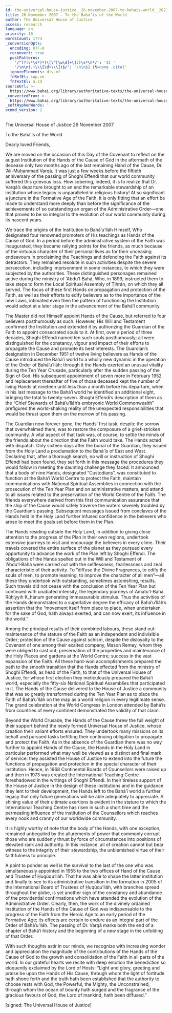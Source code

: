 ```yaml
---
id: the-universal-house-justice__26-november-2007-to-bahais-world__2623656069__en
title: 26 November 2007 – To the Bahá’ís of the World
author: The Universal House of Justice
access: research
language: en
priority: 10
wordsCount: 1774
_conversionOpts:
  encoding: UTF-8
  reconvert: true
  postPatterns:
    '/^(?:\*\s*)*(\[\^[\w\d]+\]:)\s*\n*/': '$1 '
    '/\n\n(.+\\\[\d+\\\])$/': '\n\n$1 {¶=none .cite}'
  ignoreElements: div.of
  fnRefEl: sup.ve
  fnTextEl: a.sd
sourceUrl: >-
  https://www.bahai.org/library/authoritative-texts/the-universal-house-of-justice/messages/20071126_001/20071126_001.xhtml
_convertedFrom: >-
  https://www.bahai.org/library/authoritative-texts/the-universal-house-of-justice/messages/20071126_001/20071126_001.xhtml
_softHyphenWords: ''
ocnmd_version: 2
---
```

The Universal House of Justice
26 November 2007

To the Bahá’ís of the World

Dearly loved Friends,

We are moved on the occasion of this Day of the Covenant to reflect on the august Institution of the Hands of the Cause of God in the aftermath of the decease only two months ago of the last remaining Hand of the Cause, Dr. ‘Alí-Muḥammad Varqá. It was just a few weeks before the fiftieth anniversary of the passing of Shoghi Effendi that our world community suffered this grievous loss. How sobering, indeed, it is to realize that Dr. Varqá’s departure brought to an end the remarkable stewardship of an institution whose legacy is unparalleled in religious history! At so significant a juncture in the Formative Age of the Faith, it is only fitting that an effort be made to understand more deeply than before the significance of the achievements of so outstanding an organ of the Administrative Order—one that proved to be so integral to the evolution of our world community during its nascent years.

We trace the origins of the Institution to Bahá’u’lláh Himself, Who designated four renowned promoters of His teachings as Hands of the Cause of God. In a period before the administrative system of the Faith was inaugurated, they became rallying points for the friends, as much because of the virtuous character of their personal lives as for their unceasing endeavours in proclaiming the Teachings and defending the Faith against its detractors. They remained resolute in such activities despite the severe persecution, including imprisonment in some instances, to which they were subjected by the authorities. These distinguished personages remained active during the ministry of ‘Abdu’l‑Bahá, Who, in 1899, instructed them to take steps to form the Local Spiritual Assembly of Ṭihrán, on which they all served. The focus of these first Hands on propagation and protection of the Faith, as well as their efforts to edify believers as to the importance of the new Laws, intimated even then the pattern of functioning the Institution would adopt at a later stage in the advancement of the Bahá’í community.

The Master did not Himself appoint Hands of the Cause, but referred to four believers posthumously as such. However, His Will and Testament confirmed the Institution and extended it by authorizing the Guardian of the Faith to appoint consecrated souls to it. At first, over a period of three decades, Shoghi Effendi named ten such souls posthumously; all were distinguished for the constancy, vigour and impact of their efforts to propagate the Cause and promote its best interests. The Guardian’s designation in December 1951 of twelve living believers as Hands of the Cause introduced the Bahá’í world to a wholly new dynamic in the operation of the Order of Bahá’u’lláh; through it the Hands exerted an unusual vitality during the Ten Year Crusade, particularly after the sudden passing of the Sign of God. His subsequent appointment of seven more in February 1952 and replacement thereafter of five of those deceased kept the number of living Hands at nineteen until less than a month before his departure, when in his last message to the Bahá’í world he identified an additional eight, bringing the total to twenty-seven. Shoghi Effendi’s description of them as the “Chief Stewards of Bahá’u’lláh’s embryonic World Commonwealth” prefigured the world-shaking reality of the unexpected responsibilities that would be thrust upon them on the morrow of his passing.

The Guardian now forever gone, the Hands’ first task, despite the sorrow that overwhelmed them, was to restore the composure of a grief-stricken community. A vital aspect of that task was, of course, to settle the minds of the friends about the direction that the Faith would take. The Hands acted with dispatch. Only sixteen days after the burial of the Guardian, they issued from the Holy Land a proclamation to the Bahá’ís of East and West. Declaring that, after a thorough search, no will or instruction of Shoghi Effendi had been found, they set forth in this message the procedures they would follow in meeting the daunting challenge they faced. It announced that a body of nine Hands, designated “Custodians”, was constituted to function at the Bahá’í World Centre to protect the Faith, maintain communications with National Spiritual Assemblies in connection with the prosecution of the Ten Year Plan and on administrative matters, and attend to all issues related to the preservation of the World Centre of the Faith. The friends everywhere derived from this first communication assurance that the ship of the Cause would safely traverse the waters severely troubled by the Guardian’s passing. Subsequent messages issued from conclaves of the Hands held in the Holy Land further infused confidence in the believers who arose to meet the goals set before them in the Plan.

The Hands residing outside the Holy Land, in addition to giving close attention to the progress of the Plan in their own regions, undertook extensive journeys to visit and encourage the believers in every clime. Their travels covered the entire surface of the planet as they pursued every opportunity to advance the work of the Plan left by Shoghi Effendi. The obligations of the Hands spelled out in the Will and Testament of ‘Abdu’l‑Bahá were carried out with the selflessness, fearlessness and zeal characteristic of their activity. To “diffuse the Divine Fragrances, to edify the souls of men, to promote learning, to improve the character of all men”—all these they undertook with outstanding, sometimes astonishing, results. Such travels did not cease with the conclusion of the Ten Year Plan but continued with unabated intensity, the legendary journeys of Amatu’l-Bahá Rúḥíyyih K_hánum generating immeasurable stimulus. Thus the activities of the Hands demonstrated to a superlative degree the efficacy of Bahá’u’lláh’s assertion that the “movement itself from place to place, when undertaken for the sake of God, hath always exerted, and can now exert, its influence in the world.”

Among the principal results of their combined labours, these stand out: maintenance of the stature of the Faith as an independent and indivisible Order; protection of the Cause against schism, despite the disloyalty to the Covenant of one among their exalted company, Mason Remey, whom they were obliged to cast out; preservation of the properties and maintenance of the Holy Places and gardens at the World Centre; success in the vast expansion of the Faith. All these hard-won accomplishments prepared the path to the smooth transition that the Hands effected from the ministry of Shoghi Effendi, as head of the Faith, to that of the Universal House of Justice, for whose first election they meticulously prepared the Bahá’í world, especially the fifty-six National Spiritual Assemblies that participated in it. The Hands of the Cause delivered to the House of Justice a community that was so greatly transformed during the Ten Year Plan as to place the Faith of Bahá’u’lláh on the map as a world religion in every legitimate sense. The grand celebration at the World Congress in London attended by Bahá’ís from countries of every continent demonstrated the validity of that claim.

Beyond the World Crusade, the Hands of the Cause threw the full weight of their support behind the newly formed Universal House of Justice, whose creation their valiant efforts ensured. They undertook many missions on its behalf and pursued tasks befitting their continuing obligation to propagate and protect the Faith. As in the absence of the Guardian there was no way further to appoint Hands of the Cause, the Hands in the Holy Land in particular performed what may well be viewed as a distinct and final mark of service: they assisted the House of Justice to extend into the future the functions of propagation and protection in the special character of their institution. Hence, in 1968 Continental Boards of Counsellors were raised up and then in 1973 was created the International Teaching Centre foreshadowed in the writings of Shoghi Effendi. In their tireless support of the House of Justice in the design of these institutions and in the guidance they lent to their development, the Hands left to the Bahá’í world a further legacy that only future generations will be able adequately to appreciate. A shining value of their ultimate exertions is evident in the stature to which the International Teaching Centre has risen in such a short time and the permeating influence of the institution of the Counsellors which reaches every nook and cranny of our worldwide community.

It is highly worthy of note that the body of the Hands, with one exception, remained unbeguiled by the allurements of power that commonly corrupt those who are suddenly thrust by force of circumstances into positions of elevated rank and authority. In this instance, all of creation cannot but bear witness to the integrity of their stewardship, the unblemished virtue of their faithfulness to principle.

A point to ponder as well is the survival to the last of the one who was simultaneously appointed in 1955 to the two offices of Hand of the Cause and Trustee of Ḥuqúqu’lláh. That he was able to shape the latter institution and finally to see to its administrative transition in the formation in 2005 of the International Board of Trustees of Ḥuqúqu’lláh, with branches spread throughout the globe, is yet another sign of the constancy and abundance of the providential confirmations which have attended the evolution of the Administrative Order. Clearly, then, the work of the divinely ordained Institution of the Hands of the Cause of God was indispensable to the progress of the Faith from the Heroic Age to an early period of the Formative Age; its effects are certain to endure as an integral part of the Order of Bahá’u’lláh. The passing of Dr. Varqá marks both the end of a chapter of Bahá’í history and the beginning of a new stage in the unfolding of that Order.

With such thoughts astir in our minds, we recognize with increasing wonder and appreciation the magnitude of the contributions of the Hands of the Cause of God to the growth and consolidation of the Faith in all parts of the world. In our grateful hearts we recite with deep emotion the benediction so eloquently exclaimed by the Lord of Hosts: “Light and glory, greeting and praise be upon the Hands of His Cause, through whom the light of fortitude hath shone forth and the truth hath been established that the authority to choose rests with God, the Powerful, the Mighty, the Unconstrained, through whom the ocean of bounty hath surged and the fragrance of the gracious favours of God, the Lord of mankind, hath been diffused.”

\[signed: The Universal House of Justice\]

